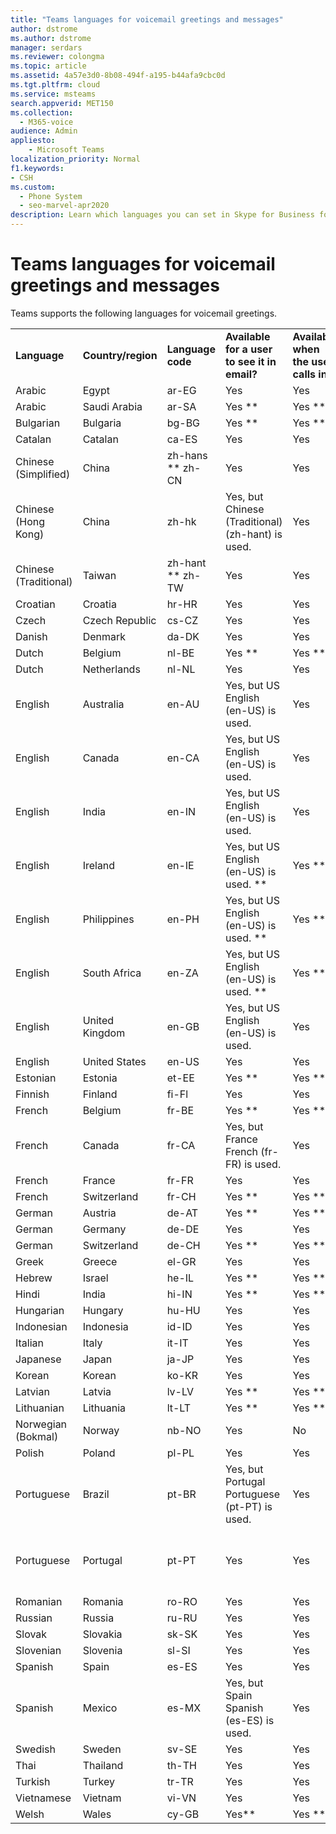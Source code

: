 ```yaml
---
title: "Teams languages for voicemail greetings and messages"
author: dstrome
ms.author: dstrome
manager: serdars
ms.reviewer: colongma
ms.topic: article
ms.assetid: 4a57e3d0-8b08-494f-a195-b44afa9cbc0d
ms.tgt.pltfrm: cloud
ms.service: msteams
search.appverid: MET150
ms.collection: 
  - M365-voice
audience: Admin
appliesto: 
    - Microsoft Teams
localization_priority: Normal
f1.keywords:
- CSH
ms.custom: 
  - Phone System
  - seo-marvel-apr2020
description: Learn which languages you can set in Skype for Business for the default system messages and voicemail greetings.
---
```


# Teams languages for voicemail greetings and messages

Teams supports the following languages for voicemail greetings.
  
|||||||
|:-------------|:------------------|:-----------------|:--------------------------------------------|:-------------------------------------|:-----------------------------|
|**Language**  |**Country/region** |**Language code** |**Available for a user to see it in email?** |**Available when the user calls in?** |**Transcription available?**  |
|Arabic        |Egypt              |ar-EG             |Yes                                          |Yes                                   |No  |
|Arabic        |Saudi Arabia       |ar-SA             |Yes **                                       |Yes **                                |No ** |
|Bulgarian     |Bulgaria           |bg-BG             |Yes **                                       |Yes **                                |No ** |
|Catalan       |Catalan            |ca-ES             |Yes                                          |Yes                                   |No  |
|Chinese (Simplified)   |China     |zh-hans ** zh-CN  |Yes                                          |Yes                                   |Yes |
|Chinese (Hong Kong)    |China     |zh-hk             |Yes, but Chinese (Traditional) (zh-hant) is used.   | Yes                           |Yes, but Chinese (Traditional) (zh-hant) is used. |
|Chinese (Traditional)  |Taiwan    |zh-hant ** zh-TW  |Yes                                          |Yes                                   |No  |
|Croatian      |Croatia            |hr-HR             |Yes                                          |Yes                                   |No                            |
|Czech         |Czech Republic     |cs-CZ             |Yes                                          |Yes                                   |No                            |
|Danish        |Denmark            |da-DK             |Yes                                          |Yes                                   |No                            |
|Dutch         |Belgium            |nl-BE             |Yes **                                       |Yes **                                |No ** |
|Dutch         |Netherlands        |nl-NL             |Yes                                          |Yes                                   |No                            |
|English       |Australia          |en-AU             |Yes, but US English (en-US) is used.         |Yes                                   |Yes, but US English (en-US) is used. |
|English       |Canada             |en-CA             |Yes, but US English (en-US) is used.         |Yes                                   |Yes, but US English (en-US) is used. |
|English       |India              |en-IN             |Yes, but US English (en-US) is used.         |Yes                                   |Yes, but US English (en-US) is used. |
|English       |Ireland            |en-IE             |Yes, but US English (en-US) is used. **      |Yes **                                |Yes, but US English (en-US) is used. **|
|English       |Philippines        |en-PH             |Yes, but US English (en-US) is used. **      |Yes **                                |Yes, but US English (en-US) is used. **|
|English       |South Africa       |en-ZA             |Yes, but US English (en-US) is used. **      |Yes **                                |Yes, but US English (en-US) is used. **|
|English       |United Kingdom     |en-GB             |Yes, but US English (en-US) is used.         |Yes                                   |Yes, but US English (en-US) is used. |
|English       |United States      |en-US             |Yes                                          |Yes                                   |Yes |
|Estonian      |Estonia            |et-EE             |Yes **                                       |Yes **                                |No ** |
|Finnish       |Finland            |fi-Fl             |Yes                                          |Yes                                   |No  |
|French        |Belgium            |fr-BE             |Yes **                                       |Yes **                                |No ** |
|French        |Canada             |fr-CA             |Yes, but France French (fr-FR) is used.      |Yes                                   |Yes, but France French (fr-FR) is used.   |
|French        |France             |fr-FR             |Yes                                          |Yes                                   |Yes  |
|French        |Switzerland        |fr-CH             |Yes **                                       |Yes **                                |No ** |
|German        |Austria            |de-AT             |Yes **                                       |Yes **                                |No ** |
|German        |Germany            |de-DE             |Yes                                          |Yes                                   |Yes   |
|German        |Switzerland        |de-CH             |Yes **                                       |Yes **                                |No ** |
|Greek         |Greece             |el-GR             |Yes                                          |Yes                                   |No   |
|Hebrew        |Israel             |he-IL             |Yes **                                       |Yes **                                |No ** |
|Hindi         |India              |hi-IN             |Yes **                                       |Yes **                                |No ** |
|Hungarian     |Hungary            |hu-HU             |Yes                                          |Yes                                   |No   |
|Indonesian    |Indonesia          |id-ID             |Yes                                          |Yes                                   |No   |
|Italian       |Italy              |it-IT             |Yes                                          |Yes                                   |Yes   |
|Japanese      |Japan              |ja-JP             |Yes                                          |Yes                                   |Yes   |
|Korean        |Korean             |ko-KR             |Yes                                          |Yes                                   |No   |
|Latvian       |Latvia             |lv-LV             |Yes **                                       |Yes **                                |No ** |
|Lithuanian    |Lithuania          |lt-LT             |Yes **                                       |Yes **                                |No ** |
|Norwegian (Bokmal)   |Norway      |nb-NO             |Yes                                          |No                                    |No   |
|Polish        |Poland             |pl-PL             |Yes                                          | Yes                                  |No   |
|Portuguese    |Brazil             |pt-BR             |Yes, but Portugal Portuguese (pt-PT) is used.|Yes                                   |Yes   |
|Portuguese    |Portugal           |pt-PT             |Yes                                          |Yes                                   |Yes, but Brazil Portuguese (pt-BR) is used.   |
|Romanian      |Romania            |ro-RO             |Yes                                          |Yes                                   |No   |
|Russian       |Russia             |ru-RU             |Yes                                          |Yes                                   |No   |
|Slovak        |Slovakia           |sk-SK             |Yes                                          |Yes                                   |No   |
|Slovenian     |Slovenia           |sl-SI             |Yes                                          |Yes                                   |No   |
|Spanish       |Spain              |es-ES             |Yes                                          |Yes                                   |Yes   |
|Spanish       |Mexico             |es-MX             |Yes, but Spain Spanish (es-ES) is used.      |Yes                                   |Yes, but Spain Spanish (es-ES) is used.   |
|Swedish       |Sweden             |sv-SE             |Yes                                          |Yes                                   |No   |
|Thai          |Thailand           |th-TH             |Yes                                          |Yes                                   |No   |
|Turkish       |Turkey             |tr-TR             |Yes                                          |Yes                                   |No   |
|Vietnamese    |Vietnam            |vi-VN             |Yes                                          |Yes                                   |No   |
|Welsh         |Wales              |cy-GB             |Yes**                                        |Yes **                                |No ** |

 
